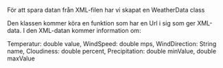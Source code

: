 För att spara datan från XML-filen har vi skapat en WeatherData class

Den klassen kommer köra en funktion som har en Url i sig som ger XML-data.
I den XML-datan kommer information om:

Temperatur: double value,
WindSpeed: double mps,
WindDirection: String name,
Cloudiness: double percent,
Precipitation: double minValue, double maxValue
